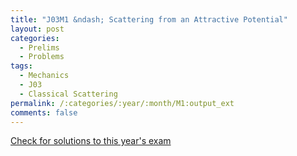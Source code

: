 ```yaml
---
title: "J03M1 &ndash; Scattering from an Attractive Potential"
layout: post
categories:
  - Prelims
  - Problems
tags:
  - Mechanics
  - J03
  - Classical Scattering
permalink: /:categories/:year/:month/M1:output_ext
comments: false
---
```

<object data="2003J1M.pdf" type="application/pdf" width="100%" height="500"></object>
<div class="message"><a href='https://princetonprelim.com/prelim/10/'>Check for solutions to this year's exam</a></div>